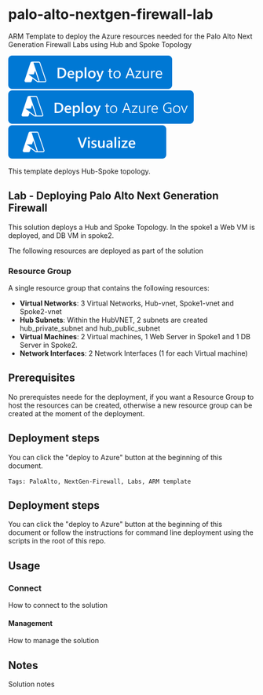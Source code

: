# palo-alto-nextgen-firewall-lab
ARM Template to deploy the Azure resources needed for the Palo Alto Next Generation Firewall Labs using Hub and Spoke Topology

[![Deploy To Azure](https://raw.githubusercontent.com/Azure/azure-quickstart-templates/master/1-CONTRIBUTION-GUIDE/images/deploytoazure.svg?sanitize=true)](https://portal.azure.com/#create/Microsoft.Template/uri/https%3A%2F%2Fgithub.com%2Fravipegada%2FCloudNGFW-Azure-Public%2Fblob%2Fmain%2FCloudNGFW-Azure-VNet-Deployment.json)
[![Deploy To Azure US Gov](https://raw.githubusercontent.com/Azure/azure-quickstart-templates/master/1-CONTRIBUTION-GUIDE/images/deploytoazuregov.svg?sanitize=true)](https://portal.azure.us/#create/Microsoft.Template/uri/https%3A%2F%2Fgithub.com%2Fravipegada%2FCloudNGFW-Azure-Public%2Fblob%2Fmain%2FCloudNGFW-Azure-VNet-Deployment.json)
[![Visualize](https://raw.githubusercontent.com/Azure/azure-quickstart-templates/master/1-CONTRIBUTION-GUIDE/images/visualizebutton.svg?sanitize=true)](http://armviz.io/#/?load=https://raw.githubusercontent.com/cdanvergara/CloudNGFW-Azure-Public/main/CloudNGFW-Azure-VNet-Deployment.json)


This template deploys Hub-Spoke topology. 

## Lab - Deploying Palo Alto Next Generation Firewall

This solution deploys a Hub and Spoke Topology. In the spoke1 a Web VM is deployed, and DB VM in spoke2.

The following resources are deployed as part of the solution

### Resource Group

A single resource group that contains the following resources:

- **Virtual Networks**: 3 Virtual Networks, Hub-vnet, Spoke1-vnet and Spoke2-vnet
- **Hub Subnets**: Within the HubVNET, 2 subnets are created hub_private_subnet and hub_public_subnet
- **Virtual Machines**: 2 Virtual machines, 1 Web Server in Spoke1 and 1 DB Server in Spoke2.
- **Network Interfaces**: 2 Network Interfaces (1 for each Virtual machine)

## Prerequisites

No prerequistes neede for the deployment, if you want a Resource Group to host the resources can be created, otherwise a new resource group can be created at the moment of the deployment.

## Deployment steps

You can click the "deploy to Azure" button at the beginning of this document.

`Tags: PaloAlto, NextGen-Firewall, Labs, ARM template`

## Deployment steps

You can click the "deploy to Azure" button at the beginning of this document or follow the instructions for command line deployment using the scripts in the root of this repo.

## Usage

### Connect

How to connect to the solution

#### Management

How to manage the solution

## Notes

Solution notes
